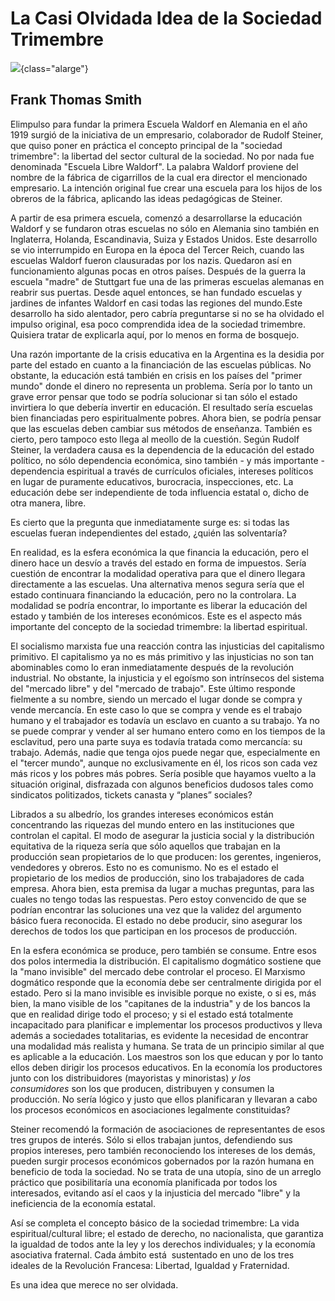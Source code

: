# La Casi Olvidada Idea de la Sociedad Trimembre

![](escuela-trigal.jpg){class="alarge"}

## Frank Thomas Smith

Elimpulso para fundar la primera Escuela Waldorf en Alemania
en el año 1919 surgió de la iniciativa de un empresario,
colaborador de Rudolf Steiner, que quiso poner en práctica el
concepto principal de la "sociedad trimembre": la libertad del
sector cultural de la sociedad. No por nada fue denominada
"Escuela Libre Waldorf". La palabra Waldorf proviene del nombre de
la fábrica de cigarrillos de la cual era director el mencionado
empresario. La intención original fue crear una escuela para los
hijos de los obreros de la fábrica, aplicando las ideas
pedagógicas de Steiner.

A partir de esa primera escuela, comenzó a desarrollarse la
educación Waldorf y se fundaron otras escuelas no sólo en Alemania
sino también en Inglaterra, Holanda, Escandinavia, Suiza y Estados
Unidos. Este desarrollo se vio interrumpido en Europa en la época
del Tercer Reich, cuando las escuelas Waldorf fueron clausuradas
por los nazis. Quedaron así en funcionamiento algunas pocas en
otros países. Después de la guerra la escuela "madre" de Stuttgart
fue una de las primeras escuelas alemanas en reabrir sus puertas.
Desde aquel entonces, se han fundado escuelas y jardines de
infantes Waldorf en casi todas las regiones del mundo.Este
desarrollo ha sido alentador, pero cabría preguntarse si no se ha
olvidado el impulso original, esa poco comprendida idea de la
sociedad trimembre. Quisiera tratar de explicarla aquí, por lo
menos en forma de bosquejo.

Una razón importante de la crisis educativa en la Argentina es la
desidia por parte del estado en cuanto a la financiación de las
escuelas públicas. No obstante, la educación está también en
crisis en los países del "primer mundo" donde el dinero no
representa un problema. Sería por lo tanto un grave error pensar
que todo se podría solucionar si tan sólo el estado invirtiera lo
que debería invertir en educación. El resultado sería escuelas
bien financiadas pero espiritualmente pobres. Ahora bien, se
podría pensar que las escuelas deben cambiar sus métodos de
enseñanza. También es cierto, pero tampoco esto llega al meollo de
la cuestión. Según Rudolf Steiner, la verdadera causa es la
dependencia de la educación del estado político, no sólo
dependencia económica, sino también - y más importante -
dependencia espiritual a través de currículos oficiales, intereses
políticos en lugar de puramente educativos, burocracia,
inspecciones, etc. La educación debe ser independiente de toda
influencia estatal o, dicho de otra manera, libre.

Es cierto que la pregunta que inmediatamente surge es: si todas
las escuelas fueran independientes del estado, ¿quién las
solventaría?

En realidad, es la esfera económica la que financia la educación,
pero el dinero hace un desvío a través del estado en forma de
impuestos. Sería cuestión de encontrar la modalidad operativa para
que el dinero llegara directamente a las escuelas. Una alternativa
menos segura sería que el estado continuara financiando la
educación, pero no la controlara. La modalidad se podría
encontrar, lo importante es liberar la educación del estado y
también de los intereses económicos. Este es el aspecto más
importante del concepto de la sociedad trimembre: la libertad
espiritual.

El socialismo marxista fue una reacción contra las injusticias del
capitalismo primitivo. El capitalismo ya no es más primitivo y las
injusticias no son tan abominables como lo eran inmediatamente
después de la revolución industrial. No obstante, la injusticia y
el egoísmo son intrínsecos del sistema del "mercado libre" y del
"mercado de trabajo". Este último responde fielmente a su nombre,
siendo un mercado el lugar donde se compra y vende mercancía. En
este caso lo que se compra y vende es el trabajo humano y el
trabajador es todavía un esclavo en cuanto a su trabajo. Ya no se
puede comprar y vender al ser humano entero como en los tiempos de
la esclavitud, pero una parte suya es todavía tratada como
mercancía: su trabajo. Además, nadie que tenga ojos puede negar
que, especialmente en el "tercer mundo", aunque no exclusivamente
en él, los ricos son cada vez más ricos y los pobres más pobres.
Sería posible que hayamos vuelto a la situación original,
disfrazada con algunos beneficios dudosos tales como sindicatos
politizados, tickets canasta y “planes” sociales?

Librados a su albedrío, los grandes intereses económicos están
concentrando las riquezas del mundo entero en las instituciones
que controlan el capital. El modo de asegurar la justicia social y
la distribución equitativa de la riqueza sería que sólo aquellos
que trabajan en la producción sean propietarios de lo que
producen: los gerentes, ingenieros, vendedores y obreros. Esto no
es comunismo. No es el estado el propietario de los medios de
producción, sino los trabajadores de cada empresa. Ahora bien,
esta premisa da lugar a muchas preguntas, para las cuales no tengo
todas las respuestas. Pero estoy convencido de que se podrían
encontrar las soluciones una vez que la validez del argumento
básico fuera reconocida. El estado no debe producir, sino asegurar
los derechos de todos los que participan en los procesos de
producción.

En la esfera económica se produce, pero también se consume. Entre
esos dos polos intermedia la distribución. El capitalismo
dogmático sostiene que la "mano invisible" del mercado debe
controlar el proceso. El Marxismo dogmático responde que la
economía debe ser centralmente dirigida por el estado. Pero si la
mano invisible es invisible porque no existe, o si es, más bien,
la mano visible de los "capitanes de la industria" y de los bancos
la que en realidad dirige todo el proceso; y si el estado está
totalmente incapacitado para planificar e implementar los procesos
productivos y lleva además a sociedades totalitarias, es evidente
la necesidad de encontrar una modalidad más realista y humana. Se
trata de un principio similar al que es aplicable a la educación.
Los maestros son los que educan y por lo tanto ellos deben dirigir
los procesos educativos. En la economía los productores junto con
los distribuidores (mayoristas y minoristas) *y los
consumidores* son los que producen, distribuyen y consumen la
producción. No sería lógico y justo que ellos planificaran y
llevaran a cabo los procesos económicos en asociaciones legalmente
constituidas?

Steiner recomendó la formación de asociaciones de representantes
de esos tres grupos de interés. Sólo si ellos trabajan juntos,
defendiendo sus propios intereses, pero también reconociendo los
intereses de los demás, pueden surgir procesos económicos
gobernados por la razón humana en beneficio de toda la sociedad.
No se trata de una utopía, sino de un arreglo práctico que
posibilitaría una economía planificada por todos los interesados,
evitando así el caos y la injusticia del mercado "libre" y la
ineficiencia de la economía estatal.

Así se completa el concepto básico de la sociedad trimembre: La
vida espiritual/cultural libre; el estado de derecho, no
nacionalista, que garantiza la igualdad de todos ante la ley y los
derechos individuales; y la economía asociativa fraternal. Cada
ámbito está  sustentado en uno de los tres ideales de la
Revolución Francesa: Libertad, Igualdad y Fraternidad.

Es una idea que merece no ser olvidada.
